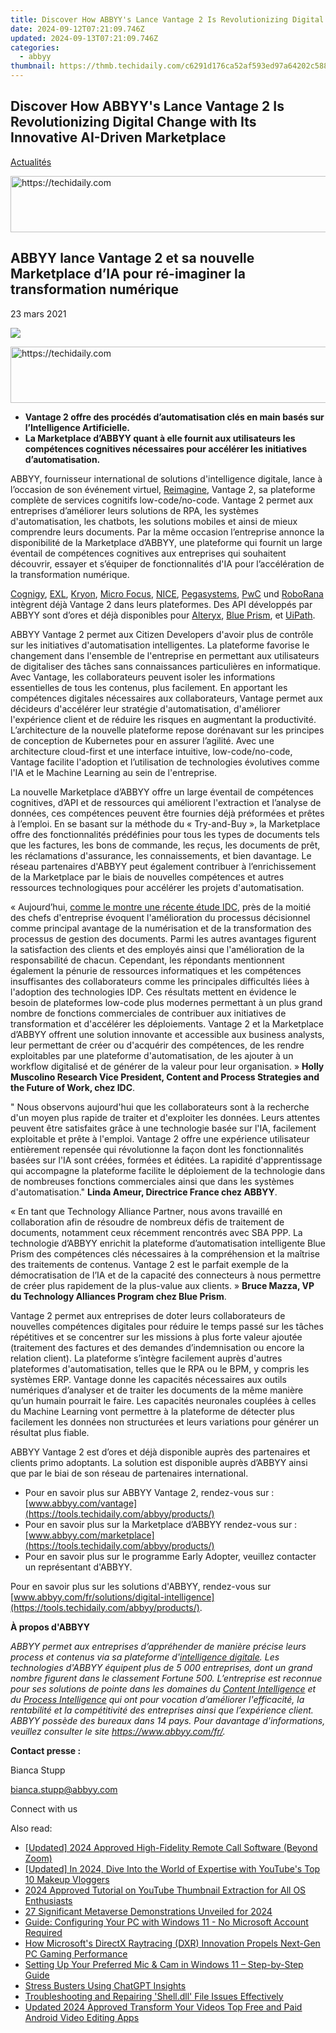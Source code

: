 ```yaml
---
title: Discover How ABBYY's Lance Vantage 2 Is Revolutionizing Digital Change with Its Innovative AI-Driven Marketplace
date: 2024-09-12T07:21:09.746Z
updated: 2024-09-13T07:21:09.746Z
categories:
  - abbyy
thumbnail: https://thmb.techidaily.com/c6291d176ca52af593ed97a64202c588c0b54ac6b9ff66af20d69e9744d56a33.jpeg
---
```


## Discover How ABBYY's Lance Vantage 2 Is Revolutionizing Digital Change with Its Innovative AI-Driven Marketplace

[Actualités](https://tools.techidaily.com/abbyy/products/)

<!-- affiliate ads begin -->
<a href="https://ephamedtechinc.pxf.io/c/5597632/2136621/26400" target="_top" id="2136621">
  <img src="//a.impactradius-go.com/display-ad/26400-2136621" border="0" alt="https://techidaily.com" width="728" height="90"/>
</a>
<img height="0" width="0" src="https://ephamedtechinc.pxf.io/i/5597632/2136621/26400" style="position:absolute;visibility:hidden;" border="0" />
<!-- affiliate ads end -->

## ABBYY lance Vantage 2 et sa nouvelle Marketplace d’IA pour ré-imaginer la transformation numérique

23 mars 2021

![](https://content.abbyy.com/-/media/project/abbyy/abbyy/branchtemplates/shutterstock_1272462163_1296-x-729.jpg?h=729&iar=0&w=1296)

<!-- affiliate ads begin -->
<a href="https://aligracehair.sjv.io/c/5597632/2115921/19272" target="_top" id="2115921">
  <img src="//a.impactradius-go.com/display-ad/19272-2115921" border="0" alt="https://techidaily.com" width="728" height="90"/>
</a>
<img height="0" width="0" src="https://aligracehair.sjv.io/i/5597632/2115921/19272" style="position:absolute;visibility:hidden;" border="0" />
<!-- affiliate ads end -->

* **Vantage 2 offre des procédés d’automatisation clés en main basés sur l’Intelligence Artificielle.**
* **La Marketplace d’ABBYY quant à elle fournit aux utilisateurs les compétences cognitives nécessaires pour accélérer les initiatives d’automatisation.**

ABBYY, fournisseur international de solutions d'intelligence digitale, lance à l’occasion de son événement virtuel, [Reimagine](https://tools.techidaily.com/abbyy/products/), Vantage 2, sa plateforme complète de services cognitifs low-code/no-code. Vantage 2 permet aux entreprises d’améliorer leurs solutions de RPA, les systèmes d'automatisation, les chatbots, les solutions mobiles et ainsi de mieux comprendre leurs documents. Par la même occasion l’entreprise annonce la disponibilité de la Marketplace d’ABBYY, une plateforme qui fournit un large éventail de compétences cognitives aux entreprises qui souhaitent découvrir, essayer et s’équiper de fonctionnalités d'IA pour l’accélération de la transformation numérique.

[Cognigy](https://www.cognigy.com/ "Cognigy"), [EXL](https://www.exlservice.com/ "EXL"), [Kryon](https://www.kryonsystems.com/ "Kryon"), [Micro Focus](https://www.microfocus.com/ "Micro Focus"), [NICE](https://www.nice.com/ "NICE"), [Pegasystems](https://www.pega.com/ "Pegasystems"), [PwC](https://www.pwc.com/ "PwC") und [RoboRana](https://roborana.be/ "Roborana") intègrent déjà Vantage 2 dans leurs plateformes. Des API développés par ABBYY sont d’ores et déjà disponibles pour [Alteryx](https://www.alteryx.com/ "Alteryx"), [Blue Prism](https://www.blueprism.com/ "Blue Prism"), et [UiPath](https://www.uipath.com/ "UiPath").

ABBYY Vantage 2 permet aux Citizen Developers d'avoir plus de contrôle sur les initiatives d'automatisation intelligentes. La plateforme favorise le changement dans l'ensemble de l'entreprise en permettant aux utilisateurs de digitaliser des tâches sans connaissances particulières en informatique. Avec Vantage, les collaborateurs peuvent isoler les informations essentielles de tous les contenus, plus facilement. En apportant les compétences digitales nécessaires aux collaborateurs, Vantage permet aux décideurs d'accélérer leur stratégie d'automatisation, d'améliorer l'expérience client et de réduire les risques en augmentant la productivité. L’architecture de la nouvelle plateforme repose dorénavant sur les principes de conception de Kubernetes pour en assurer l’agilité. Avec une architecture cloud-first et une interface intuitive, low-code/no-code, Vantage facilite l'adoption et l’utilisation de technologies évolutives comme l'IA et le Machine Learning au sein de l'entreprise.

La nouvelle Marketplace d’ABBYY offre un large éventail de compétences cognitives, d’API et de ressources qui améliorent l'extraction et l’analyse de données, ces compétences peuvent être fournies déjà préformées et prêtes à l’emploi. En se basant sur la méthode du « Try-and-Buy », la Marketplace offre des fonctionnalités prédéfinies pour tous les types de documents tels que les factures, les bons de commande, les reçus, les documents de prêt, les réclamations d'assurance, les connaissements, et bien davantage. Le réseau partenaires d'ABBYY peut également contribuer à l’enrichissement de la Marketplace par le biais de nouvelles compétences et autres ressources technologiques pour accélérer les projets d'automatisation.

« Aujourd’hui, [comme le montre une récente étude IDC](https://www.idc.com/getdoc.jsp?containerId=US47502121 "étude IDC"), près de la moitié des chefs d'entreprise évoquent l'amélioration du processus décisionnel comme principal avantage de la numérisation et de la transformation des processus de gestion des documents. Parmi les autres avantages figurent la satisfaction des clients et des employés ainsi que l'amélioration de la responsabilité de chacun. Cependant, les répondants mentionnent également la pénurie de ressources informatiques et les compétences insuffisantes des collaborateurs comme les principales difficultés liées à l'adoption des technologies IDP. Ces résultats mettent en évidence le besoin de plateformes low-code plus modernes permettant à un plus grand nombre de fonctions commerciales de contribuer aux initiatives de transformation et d'accélérer les déploiements. Vantage 2 et la Marketplace d’ABBYY offrent une solution innovante et accessible aux business analysts, leur permettant de créer ou d'acquérir des compétences, de les rendre exploitables par une plateforme d'automatisation, de les ajouter à un workflow digitalisé et de générer de la valeur pour leur organisation. » **Holly Muscolino Research Vice President, Content and Process Strategies and the Future of Work, chez IDC**.

" Nous observons aujourd'hui que les collaborateurs sont à la recherche d'un moyen plus rapide de traiter et d'exploiter les données. Leurs attentes peuvent être satisfaites grâce à une technologie basée sur l'IA, facilement exploitable et prête à l'emploi. Vantage 2 offre une expérience utilisateur entièrement repensée qui révolutionne la façon dont les fonctionnalités basées sur l'IA sont créées, formées et éditées. La rapidité d'apprentissage qui accompagne la plateforme facilite le déploiement de la technologie dans de nombreuses fonctions commerciales ainsi que dans les systèmes d'automatisation." **Linda Ameur, Directrice France chez ABBYY**.

« En tant que Technology Alliance Partner, nous avons travaillé en collaboration afin de résoudre de nombreux défis de traitement de documents, notamment ceux récemment rencontrés avec SBA PPP. La technologie d’ABBYY enrichit la plateforme d’automatisation intelligente Blue Prism des compétences clés nécessaires à la compréhension et la maîtrise des traitements de contenus. Vantage 2 est le parfait exemple de la démocratisation de l’IA et de la capacité des connecteurs à nous permettre de créer plus rapidement de la plus-value aux clients. » **Bruce Mazza, VP du Technology Alliances Program chez Blue Prism**.

Vantage 2 permet aux entreprises de doter leurs collaborateurs de nouvelles compétences digitales pour réduire le temps passé sur les tâches répétitives et se concentrer sur les missions à plus forte valeur ajoutée (traitement des factures et des demandes d’indemnisation ou encore la relation client). La plateforme s’intègre facilement auprès d'autres plateformes d'automatisation, telles que le RPA ou le BPM, y compris les systèmes ERP. Vantage donne les capacités nécessaires aux outils numériques d’analyser et de traiter les documents de la même manière qu’un humain pourrait le faire. Les capacités neuronales couplées à celles du Machine Learning vont permettre à la plateforme de détecter plus facilement les données non structurées et leurs variations pour générer un résultat plus fiable.

ABBYY Vantage 2 est d’ores et déjà disponible auprès des partenaires et clients primo adoptants. La solution est disponible auprès d’ABBYY ainsi que par le biai de son réseau de partenaires international.

* Pour en savoir plus sur ABBYY Vantage 2, rendez-vous sur : [www.abbyy.com/vantage](https://tools.techidaily.com/abbyy/products/)
* Pour en savoir plus sur la Marketplace d’ABBYY rendez-vous sur : [www.abbyy.com/marketplace](https://tools.techidaily.com/abbyy/products/)
* Pour en savoir plus sur le programme Early Adopter, veuillez contacter un représentant d'ABBYY.

Pour en savoir plus sur les solutions d'ABBYY, rendez-vous sur [www.abbyy.com/fr/solutions/digital-intelligence](https://tools.techidaily.com/abbyy/products/).

**À propos d'ABBYY**

_ABBYY permet aux entreprises d’appréhender de manière précise leurs process et contenus via sa plateforme d'[intelligence digitale](https://tools.techidaily.com/abbyy/products/). Les technologies d'ABBYY équipent plus de 5 000 entreprises, dont un grand nombre figurent dans le classement Fortune 500\. L’entreprise est reconnue pour ses solutions de pointe dans les domaines du [Content Intelligence](https://tools.techidaily.com/abbyy/products/) et du [Process Intelligence](https://tools.techidaily.com/abbyy/products/) qui ont pour vocation d’améliorer l'efficacité, la rentabilité et la compétitivité des entreprises ainsi que l’expérience client. ABBYY possède des bureaux dans 14 pays. Pour davantage d'informations, veuillez consulter le site <https://www.abbyy.com/fr/>._

**Contact presse :**

Bianca Stupp

[bianca.stupp@abbyy.com](https://tools.techidaily.com/abbyy/products/)  
  
Connect with us

<ins class="adsbygoogle"
     style="display:block"
     data-ad-format="autorelaxed"
     data-ad-client="ca-pub-7571918770474297"
     data-ad-slot="1223367746"></ins>

<ins class="adsbygoogle"
     style="display:block"
     data-ad-client="ca-pub-7571918770474297"
     data-ad-slot="8358498916"
     data-ad-format="auto"
     data-full-width-responsive="true"></ins>

<span class="atpl-alsoreadstyle">Also read:</span>
<div><ul>
<li><a href="https://screen-activity-recording.techidaily.com/updated-2024-approved-high-fidelity-remote-call-software-beyond-zoom/"><u>[Updated] 2024 Approved High-Fidelity Remote Call Software (Beyond Zoom)</u></a></li>
<li><a href="https://facebook-video-footage.techidaily.com/updated-in-2024-dive-into-the-world-of-expertise-with-youtubes-top-10-makeup-vloggers/"><u>[Updated] In 2024, Dive Into the World of Expertise with YouTube's Top 10 Makeup Vloggers</u></a></li>
<li><a href="https://youtube-help.techidaily.com/2024-approved-tutorial-on-youtube-thumbnail-extraction-for-all-os-enthusiasts/"><u>2024 Approved Tutorial on YouTube Thumbnail Extraction for All OS Enthusiasts</u></a></li>
<li><a href="https://extra-lessons.techidaily.com/27-significant-metaverse-demonstrations-unveiled-for-2024/"><u>27 Significant Metaverse Demonstrations Unveiled for 2024</u></a></li>
<li><a href="https://some-tips.techidaily.com/guide-configuring-your-pc-with-windows-11-no-microsoft-account-required/"><u>Guide: Configuring Your PC with Windows 11 - No Microsoft Account Required</u></a></li>
<li><a href="https://some-tips.techidaily.com/how-microsofts-directx-raytracing-dxr-innovation-propels-next-gen-pc-gaming-performance/"><u>How Microsoft's DirectX Raytracing (DXR) Innovation Propels Next-Gen PC Gaming Performance</u></a></li>
<li><a href="https://some-tips.techidaily.com/setting-up-your-preferred-mic-and-cam-in-windows-11-step-by-step-guide/"><u>Setting Up Your Preferred Mic & Cam in Windows 11 – Step-by-Step Guide</u></a></li>
<li><a href="https://tech-savvy.techidaily.com/stress-busters-using-chatgpt-insights/"><u>Stress Busters Using ChatGPT Insights</u></a></li>
<li><a href="https://technical-tips.techidaily.com/troubleshooting-and-repairing-shelldll-file-issues-effectively/"><u>Troubleshooting and Repairing 'Shell.dll' File Issues Effectively</u></a></li>
<li><a href="https://smart-video-editing.techidaily.com/updated-2024-approved-transform-your-videos-top-free-and-paid-android-video-editing-apps/"><u>Updated 2024 Approved Transform Your Videos Top Free and Paid Android Video Editing Apps</u></a></li>
</ul></div>

